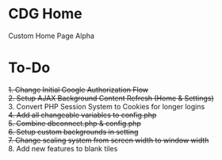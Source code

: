 # CDG Home
Custom Home Page Alpha

# To-Do
<s>1. Change Initial Google Authorization Flow</s><br>
<s>2. Setup AJAX Background Content Refresh (Home & Settings)</s><br>
3. Convert PHP Session System to Cookies for longer logins<br>
<s>4. Add all changeable variables to config.php</s><br>
<s>5. Combine dbconnect.php & config.php</s><br>
<s>6. Setup custom backgrounds in setting</s><br>
<s>7. Change scaling system from screen width to window width</s><br>
8. Add new features to blank tiles<br>